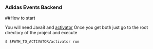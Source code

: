 ### Adidas Events Backend

##How to start

You will need Java8 and [activator](https://playframework.com/download) 
Once you get both just go to the root directory of the project and execute

    $ $PATH_TO_ACTIVATOR/activator run
   

